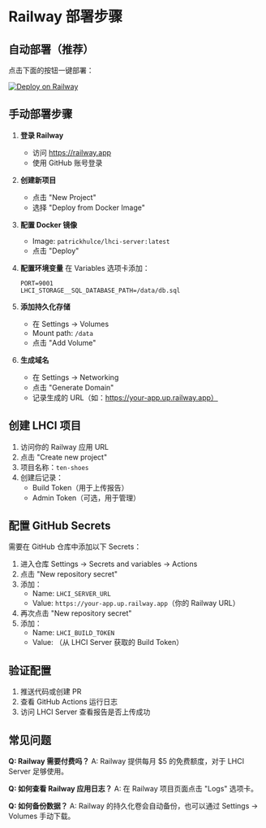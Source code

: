 # Railway 部署步骤

## 自动部署（推荐）

点击下面的按钮一键部署：

[![Deploy on Railway](https://railway.app/button.svg)](https://railway.app/template/Zhl2x9?referralCode=claude)

## 手动部署步骤

1. **登录 Railway**
   - 访问 https://railway.app
   - 使用 GitHub 账号登录

2. **创建新项目**
   - 点击 "New Project"
   - 选择 "Deploy from Docker Image"

3. **配置 Docker 镜像**
   - Image: `patrickhulce/lhci-server:latest`
   - 点击 "Deploy"

4. **配置环境变量**
   在 Variables 选项卡添加：
   ```
   PORT=9001
   LHCI_STORAGE__SQL_DATABASE_PATH=/data/db.sql
   ```

5. **添加持久化存储**
   - 在 Settings → Volumes
   - Mount path: `/data`
   - 点击 "Add Volume"

6. **生成域名**
   - 在 Settings → Networking
   - 点击 "Generate Domain"
   - 记录生成的 URL（如：https://your-app.up.railway.app）

## 创建 LHCI 项目

1. 访问你的 Railway 应用 URL
2. 点击 "Create new project"
3. 项目名称：`ten-shoes`
4. 创建后记录：
   - Build Token（用于上传报告）
   - Admin Token（可选，用于管理）

## 配置 GitHub Secrets

需要在 GitHub 仓库中添加以下 Secrets：

1. 进入仓库 Settings → Secrets and variables → Actions
2. 点击 "New repository secret"
3. 添加：
   - Name: `LHCI_SERVER_URL`
   - Value: `https://your-app.up.railway.app`（你的 Railway URL）
4. 再次点击 "New repository secret"
5. 添加：
   - Name: `LHCI_BUILD_TOKEN`
   - Value: （从 LHCI Server 获取的 Build Token）

## 验证配置

1. 推送代码或创建 PR
2. 查看 GitHub Actions 运行日志
3. 访问 LHCI Server 查看报告是否上传成功

## 常见问题

**Q: Railway 需要付费吗？**
A: Railway 提供每月 $5 的免费额度，对于 LHCI Server 足够使用。

**Q: 如何查看 Railway 应用日志？**
A: 在 Railway 项目页面点击 "Logs" 选项卡。

**Q: 如何备份数据？**
A: Railway 的持久化卷会自动备份，也可以通过 Settings → Volumes 手动下载。